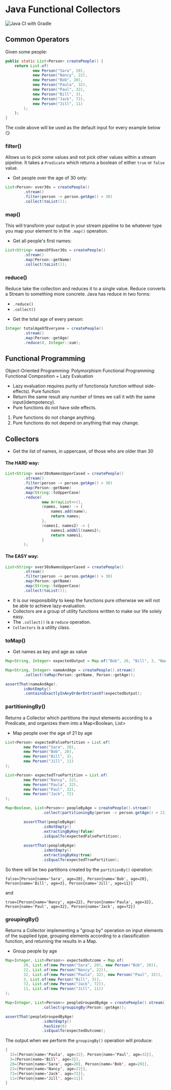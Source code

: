 # Java Functional Collectors

![Java CI with Gradle](https://github.com/Artemas-Muzanenhamo/java-functional-collectors/workflows/Java%20CI%20with%20Gradle/badge.svg?branch=develop)

## Common Operators

Given some people:

```java
public static List<Person> createPeople() {
    return List.of(
            new Person("Sara", 20),
            new Person("Nancy", 22),
            new Person("Bob", 20),
            new Person("Paula", 32),
            new Person("Paul", 32),
            new Person("Bill", 3),
            new Person("Jack", 72),
            new Person("Jill", 11)
        );
    );
}
```

The code above will be used as the default input for every example below :smirk:

### filter()
Allows us to pick some values and not pick
other values within a stream pipeline.
It takes a `Predicate` which returns a boolean 
of either `true` or `false` value.

* Get people over the age of 30 only:

```java
List<Person> over30s = createPeople()
        .stream()
        .filter(person -> person.getAge() > 30)
        .collect(toList());
```

### map()
This will transform your output in your stream pipeline to be whatever
type you map your element to in the `.map()` operation.

* Get all people's first names:

```java
List<String> namesOfOver30s = createPeople()
        .stream()
        .map(Person::getName)
        .collect(toList());
```

### reduce()
Reduce take the collection and reduces it to a single value.
Reduce converts a Stream to something more concrete.
Java has reduce in two forms: 
- `.reduce()`
- `.collect()`

* Get the total age of every person:

```java
Integer totalAgeOfEveryone = createPeople()
        .stream()
        .map(Person::getAge)
        .reduce(0, Integer::sum);
``` 

## Functional Programming

Object-Oriented Programming: Polymorphism
Functional Programming: Functional Composition + Lazy Evaluation
- Lazy evaluation requires purity of functions(a function without side-effects).
Pure function
- Return the same result any number of times we call it with the same input(idempotency).
- Pure functions do not have side effects.

1. Pure functions do not change anything.
2. Pure functions do not depend on anything that may change. 

## Collectors

* Get the list of names, in uppercase, of those who are older than 30

#### The HARD way: 
```java
List<String> over30sNamesUpperCased = createPeople()
        .stream()
        .filter(person -> person.getAge() > 30)
        .map(Person::getName)
        .map(String::toUpperCase)
        .reduce(
                new ArrayList<>(),
                (names, name) -> {
                    names.add(name);
                    return names;
                },
                (names1, names2) -> {
                    names1.addAll(names2);
                    return names1;
                }
        );
``` 

#### The EASY way:
```java
List<String> over30sNamesUpperCased = createPeople()
        .stream()
        .filter(person -> person.getAge() > 30)
        .map(Person::getName)
        .map(String::toUpperCase)
        .collect(toList());
```

- It is our responsibility to keep the functions pure otherwise we will not be able to
achieve lazy-evaluation.
- Collectors are a group of utility functions written to make our life solely easy.
- The `.collect()` is a `reduce` operation.
- `Collectors` is a utility class.

### toMap()

* Get names as key and age as value

```java
Map<String, Integer> expectedOutput = Map.of("Bob", 20, "Bill", 3, "Nancy", 22, "Sara", 20, "Paula", 32, "Jack", 72, "Jill", 11, "Paul", 32);

Map<String, Integer> nameAndAge = createPeople().stream()
        .collect(toMap(Person::getName, Person::getAge));

assertThat(nameAndAge).
        isNotEmpty()
        .containsExactlyInAnyOrderEntriesOf(expectedOutput);
```

### partitioningBy()

 Returns a Collector which partitions the input elements according to a Predicate, and organizes them into a Map<Boolean, List<T>>

* Map people over the age of 21 by age

```java
List<Person> expectedFalsePartition = List.of(
        new Person("Sara", 20),
        new Person("Bob", 20),
        new Person("Bill", 3),
        new Person("Jill", 11)
);

List<Person> expectedTruePartition = List.of(
        new Person("Nancy", 22),
        new Person("Paula", 32),
        new Person("Paul", 32),
        new Person("Jack", 72)
);

Map<Boolean, List<Person>> peopleByAge = createPeople().stream()
                .collect(partitioningBy(person -> person.getAge() > 21));

        assertThat(peopleByAge)
                .isNotEmpty()
                .extractingByKey(false)
                .isEqualTo(expectedFalsePartition);
        
        assertThat(peopleByAge)
                .isNotEmpty()
                .extractingByKey(true)
                .isEqualTo(expectedTruePartition);
```

So there will be two partitions created by the `partitionBy()` operation: 

`false=[Person{name='Sara', age=20}, Person{name='Bob', age=20}, Person{name='Bill', age=3}, Person{name='Jill', age=11}]`

and

`true=[Person{name='Nancy', age=22}, Person{name='Paula', age=32}, Person{name='Paul', age=32}, Person{name='Jack', age=72}]`

### groupingBy()

Returns a Collector implementing a "group by" operation on input elements of the supplied type, 
grouping elements according to a classification function, and returning the results in a  Map.

* Group people by age

```java
Map<Integer, List<Person>> expectedOutcome = Map.of(
        20, List.of(new Person("Sara", 20), new Person("Bob", 20)),
        22, List.of(new Person("Nancy", 22)),
        32, List.of(new Person("Paula", 32), new Person("Paul", 32)),
        3, List.of(new Person("Bill", 3)),
        72, List.of(new Person("Jack", 72)),
        11, List.of(new Person("Jill", 11))
);

Map<Integer, List<Person>> peopleGroupedByAge = createPeople().stream()
                .collect(groupingBy(Person::getAge));

assertThat(peopleGroupedByAge)
                .isNotEmpty()
                .hasSize(6)
                .isEqualTo(expectedOutcome);
```

The output when we perform the `groupingBy()` operation will produce: 

```java
{
  32=[Person{name='Paula', age=32}, Person{name='Paul', age=32}],
  3=[Person{name='Bill', age=3}],
  20=[Person{name='Sara', age=20}, Person{name='Bob', age=20}],
  22=[Person{name='Nancy', age=22}],
  72=[Person{name='Jack', age=72}],
  11=[Person{name='Jill', age=11}]
}
```
